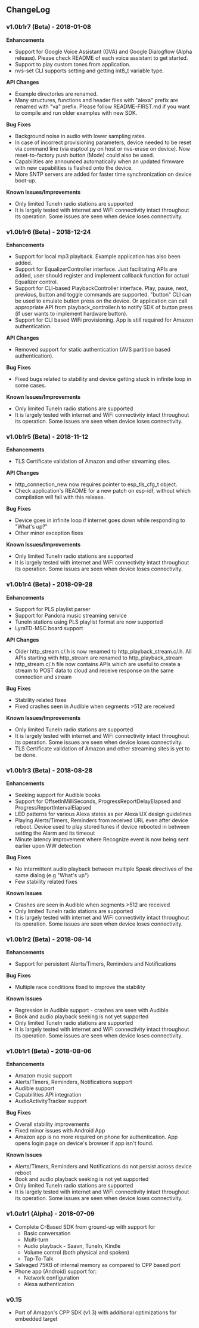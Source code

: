 ## ChangeLog

### v1.0b1r7 (Beta) - 2018-01-08

**Enhancements**

* Support for Google Voice Assistant (GVA) and Google Dialogflow (Alpha release). Please check README of each voice assistant to get started.
* Support to play custom tones from application.
* nvs-set CLI supports setting and getting int8_t variable type.

**API Changes**

* Example directories are renamed.
* Many structures, functions and header files with "alexa" prefix are renamed with "va" prefix. Please follow README-FIRST.md if you want to compile and run older examples with new SDK.

**Bug Fixes**

* Background noise in audio with lower sampling rates.
* In case of incorrect provisioning parameters, device needed to be reset via command line (via esptool.py on host or nvs-erase on device). Now reset-to-factory push button (Mode) could also be used.
* Capabilities are announced automatically when an updated firmware with new capabilities is flashed onto the device.
* More SNTP servers are added for faster time synchronization on device boot-up.

**Known Issues/Improvements**

* Only limited TuneIn radio stations are supported
* It is largely tested with internet and WiFi connectivity intact throughout its operation. Some issues are seen when device loses connectivity.

### v1.0b1r6 (Beta) - 2018-12-24

**Enhancements**

* Support for local mp3 playback. Example application has also been added.
* Support for EqualizerController interface. Just facilitating APIs are added, user should register and implement callback function for actual Equalizer control.
* Support for CLI-based PlaybackController interface. Play, pause, next, previous, button and toggle commands are supported. "button" CLI can be used to emulate button press on the device. Or application can call appropriate API from playback_controller.h to notify SDK of button press (if user wants to implement hardware button).
* Support for CLI based WiFi provisioning. App is still required for Amazon authentication.

**API Changes**

* Removed support for static authentication (AVS partition based authentication).

**Bug Fixes**

* Fixed bugs related to stability and device getting stuck in infinite loop in some cases.

**Known Issues/Improvements**

* Only limited TuneIn radio stations are supported
* It is largely tested with internet and WiFi connectivity intact throughout its operation. Some issues are seen when device loses connectivity.

### v1.0b1r5 (Beta) - 2018-11-12

**Enhancements**

* TLS Certificate validation of Amazon and other streaming sites.

**API Changes**

* http_connection_new now requires pointer to esp_tls_cfg_t object.
* Check application's README for a new patch on esp-idf, without which compilation will fail with this release.

**Bug Fixes**

* Device goes in infinite loop if internet goes down while responding to "What's up?"
* Other minor exception fixes

**Known Issues/Improvements**

* Only limited TuneIn radio stations are supported
* It is largely tested with internet and WiFi connectivity intact throughout its operation. Some issues are seen when device loses connectivity.

### v1.0b1r4 (Beta) - 2018-09-28

**Enhancements**

* Support for PLS playlist parser
* Support for Pandora music streaming service
* TuneIn stations using PLS playlist format are now supported
* LyraTD-MSC board support

**API Changes**

* Older http_stream.c/.h is now renamed to http_playback_stream.c/.h. All APIs starting with http_stream are renamed to http_playback_stream
* http_stream.c/.h file now contains APIs which are useful to create a stream to POST data to cloud and receive response on the same connection and stream

**Bug Fixes**

* Stability related fixes
* Fixed crashes seen in Audible when segments >512 are received

**Known Issues/Improvements**

* Only limited TuneIn radio stations are supported
* It is largely tested with internet and WiFi connectivity intact throughout its operation. Some issues are seen when device loses connectivity.
* TLS Certificate validation of Amazon and other streaming sites is yet to be done.

### v1.0b1r3 (Beta) - 2018-08-28

**Enhancements**

* Seeking support for Audible books
* Support for OffsetInMilliSeconds, ProgressReportDelayElapsed and ProgressReportIntervalElapsed
* LED patterns for various Alexa states as per Alexa UX design guidelines
* Playing Alerts/Timers, Reminders from received URL even after device reboot. Device used to play stored tunes if device rebooted in between setting the Alarm and its timeout
* Minute latency improvement where Recognize event is now being sent earlier upon WW detection

**Bug Fixes**

* No intermittent audio playback between multiple Speak directives of the same dialog (e.g "What's up")
* Few stability related fixes

**Known Issues**

* Crashes are seen in Audible when segments >512 are received
* Only limited TuneIn radio stations are supported
* It is largely tested with internet and WiFi connectivity intact throughout its operation. Some issues are seen when device loses connectivity.

### v1.0b1r2 (Beta) - 2018-08-14

**Enhancements**

* Support for persistent Alerts/Timers, Reminders and Notifications

**Bug Fixes**

* Multiple race conditions fixed to improve the stability

**Known Issues**

* Regression in Audible support - crashes are seen with Audible
* Book and audio playback seeking is not yet supported
* Only limited TuneIn radio stations are supported
* It is largely tested with internet and WiFi connectivity intact throughout its operation. Some issues are seen when device loses connectivity.

### v1.0b1r1 (Beta) - 2018-08-06

**Enhancements**

* Amazon music support
* Alerts/Timers, Reminders, Notifications support
* Audible support
* Capabilities API integration
* AudioActivityTracker support

**Bug Fixes**
* Overall stability improvements
* Fixed minor issues with Android App
* Amazon app is no more required on phone for authentication. App opens login page on device's browser if app isn't found.

**Known Issues**

* Alerts/Timers, Reminders and Notifications do not persist across device reboot
* Book and audio playback seeking is not yet supported
* Only limited TuneIn radio stations are supported
* It is largely tested with internet and WiFi connectivity intact throughout its operation. Some issues are seen when device loses connectivity.

### v1.0a1r1 (Alpha) - 2018-07-09

* Complete C-Based SDK from ground-up with support for
    * Basic conversation
    * Multi-turn
    * Audio playback - Saavn, TuneIn, Kindle
    * Volume control (both physical and spoken)
    * Tap-To-Talk
* Salvaged 75KB of internal memory as compared to CPP based port
* Phone app (Android) support for:
    * Network configuration
    * Alexa authentication

### v0.15

* Port of Amazon's CPP SDK (v1.3) with additional optimizations for embedded target
